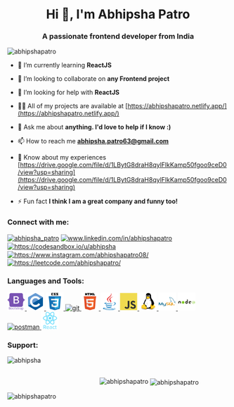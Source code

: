 <h1 align="center">Hi 👋, I'm Abhipsha Patro</h1>
<h3 align="center">A passionate frontend developer from India</h3>

<p align="left"> <img src="https://komarev.com/ghpvc/?username=abhipshapatro&label=Profile%20views&color=0e75b6&style=flat" alt="abhipshapatro" /> </p>

- 🌱 I’m currently learning **ReactJS**

- 👯 I’m looking to collaborate on **any Frontend project**

- 🤝 I’m looking for help with **ReactJS**

- 👨‍💻 All of my projects are available at [https://abhipshapatro.netlify.app/](https://abhipshapatro.netlify.app/)

- 💬 Ask me about **anything. I'd love to help if I know :)**

- 📫 How to reach me **abhipsha.patro63@gmail.com**

- 📄 Know about my experiences [https://drive.google.com/file/d/1LBytG8draH8qylFlkKamp50fgoo9ceD0/view?usp=sharing](https://drive.google.com/file/d/1LBytG8draH8qylFlkKamp50fgoo9ceD0/view?usp=sharing)

- ⚡ Fun fact **I think I am a great company and funny too!**

<h3 align="left">Connect with me:</h3>
<p align="left">
<a href="https://twitter.com/abhipsha_patro" target="blank"><img align="center" src="https://raw.githubusercontent.com/rahuldkjain/github-profile-readme-generator/master/src/images/icons/Social/twitter.svg" alt="abhipsha_patro" height="30" width="40" /></a>
<a href="https://linkedin.com/in/www.linkedin.com/in/abhipshapatro" target="blank"><img align="center" src="https://raw.githubusercontent.com/rahuldkjain/github-profile-readme-generator/master/src/images/icons/Social/linked-in-alt.svg" alt="www.linkedin.com/in/abhipshapatro" height="30" width="40" /></a>
<a href="https://codesandbox.com/https://codesandbox.io/u/abhipsha" target="blank"><img align="center" src="https://raw.githubusercontent.com/rahuldkjain/github-profile-readme-generator/master/src/images/icons/Social/codesandbox.svg" alt="https://codesandbox.io/u/abhipsha" height="30" width="40" /></a>
<a href="https://instagram.com/https://www.instagram.com/abhipshapatro08/" target="blank"><img align="center" src="https://raw.githubusercontent.com/rahuldkjain/github-profile-readme-generator/master/src/images/icons/Social/instagram.svg" alt="https://www.instagram.com/abhipshapatro08/" height="30" width="40" /></a>
<a href="https://www.leetcode.com/https://leetcode.com/abhipshapatro/" target="blank"><img align="center" src="https://raw.githubusercontent.com/rahuldkjain/github-profile-readme-generator/master/src/images/icons/Social/leet-code.svg" alt="https://leetcode.com/abhipshapatro/" height="30" width="40" /></a>
</p>

<h3 align="left">Languages and Tools:</h3>
<p align="left"> <a href="https://getbootstrap.com" target="_blank" rel="noreferrer"> <img src="https://raw.githubusercontent.com/devicons/devicon/master/icons/bootstrap/bootstrap-plain-wordmark.svg" alt="bootstrap" width="40" height="40"/> </a> <a href="https://www.cprogramming.com/" target="_blank" rel="noreferrer"> <img src="https://raw.githubusercontent.com/devicons/devicon/master/icons/c/c-original.svg" alt="c" width="40" height="40"/> </a> <a href="https://www.w3schools.com/css/" target="_blank" rel="noreferrer"> <img src="https://raw.githubusercontent.com/devicons/devicon/master/icons/css3/css3-original-wordmark.svg" alt="css3" width="40" height="40"/> </a> <a href="https://git-scm.com/" target="_blank" rel="noreferrer"> <img src="https://www.vectorlogo.zone/logos/git-scm/git-scm-icon.svg" alt="git" width="40" height="40"/> </a> <a href="https://www.w3.org/html/" target="_blank" rel="noreferrer"> <img src="https://raw.githubusercontent.com/devicons/devicon/master/icons/html5/html5-original-wordmark.svg" alt="html5" width="40" height="40"/> </a> <a href="https://www.java.com" target="_blank" rel="noreferrer"> <img src="https://raw.githubusercontent.com/devicons/devicon/master/icons/java/java-original.svg" alt="java" width="40" height="40"/> </a> <a href="https://developer.mozilla.org/en-US/docs/Web/JavaScript" target="_blank" rel="noreferrer"> <img src="https://raw.githubusercontent.com/devicons/devicon/master/icons/javascript/javascript-original.svg" alt="javascript" width="40" height="40"/> </a> <a href="https://www.linux.org/" target="_blank" rel="noreferrer"> <img src="https://raw.githubusercontent.com/devicons/devicon/master/icons/linux/linux-original.svg" alt="linux" width="40" height="40"/> </a> <a href="https://www.mysql.com/" target="_blank" rel="noreferrer"> <img src="https://raw.githubusercontent.com/devicons/devicon/master/icons/mysql/mysql-original-wordmark.svg" alt="mysql" width="40" height="40"/> </a> <a href="https://nodejs.org" target="_blank" rel="noreferrer"> <img src="https://raw.githubusercontent.com/devicons/devicon/master/icons/nodejs/nodejs-original-wordmark.svg" alt="nodejs" width="40" height="40"/> </a> <a href="https://postman.com" target="_blank" rel="noreferrer"> <img src="https://www.vectorlogo.zone/logos/getpostman/getpostman-icon.svg" alt="postman" width="40" height="40"/> </a> <a href="https://reactjs.org/" target="_blank" rel="noreferrer"> <img src="https://raw.githubusercontent.com/devicons/devicon/master/icons/react/react-original-wordmark.svg" alt="react" width="40" height="40"/> </a> </p>

<h3 align="left">Support:</h3>
<p><a href="https://www.buymeacoffee.com/abhipsha"> <img align="left" src="https://cdn.buymeacoffee.com/buttons/v2/default-yellow.png" height="50" width="210" alt="abhipsha" /></a></p><br><br>

<p><img align="left" src="https://github-readme-stats.vercel.app/api/top-langs?username=abhipshapatro&show_icons=true&locale=en&layout=compact" alt="abhipshapatro" /></p>

<p>&nbsp;<img align="center" src="https://github-readme-stats.vercel.app/api?username=abhipshapatro&show_icons=true&locale=en" alt="abhipshapatro" /></p>

<p><img align="center" src="https://github-readme-streak-stats.herokuapp.com/?user=abhipshapatro&" alt="abhipshapatro" /></p>
